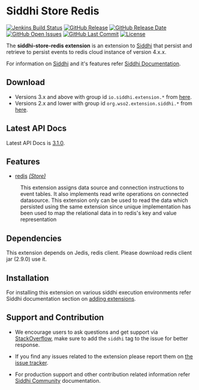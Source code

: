 Siddhi Store Redis
===================

  [![Jenkins Build Status](https://wso2.org/jenkins/job/siddhi/job/siddhi-store-redis/badge/icon)](https://wso2.org/jenkins/job/siddhi/job/siddhi-store-redis/)
  [![GitHub Release](https://img.shields.io/github/release/siddhi-io/siddhi-store-redis.svg)](https://github.com/siddhi-io/siddhi-store-redis/releases)
  [![GitHub Release Date](https://img.shields.io/github/release-date/siddhi-io/siddhi-store-redis.svg)](https://github.com/siddhi-io/siddhi-store-redis/releases)
  [![GitHub Open Issues](https://img.shields.io/github/issues-raw/siddhi-io/siddhi-store-redis.svg)](https://github.com/siddhi-io/siddhi-store-redis/issues)
  [![GitHub Last Commit](https://img.shields.io/github/last-commit/siddhi-io/siddhi-store-redis.svg)](https://github.com/siddhi-io/siddhi-store-redis/commits/master)
  [![License](https://img.shields.io/badge/License-Apache%202.0-blue.svg)](https://opensource.org/licenses/Apache-2.0)

The **siddhi-store-redis extension** is an extension to <a target="_blank" href="https://wso2.github.io/siddhi">Siddhi</a> that persist and retrieve to persist events to redis cloud instance of version 4.x.x.

For information on <a target="_blank" href="https://siddhi.io/">Siddhi</a> and it's features refer <a target="_blank" href="https://siddhi.io/redirect/docs.html">Siddhi Documentation</a>. 

## Download

* Versions 3.x and above with group id `io.siddhi.extension.*` from <a target="_blank" href="https://mvnrepository.com/artifact/io.siddhi.extension.store.redis/siddhi-store-redis/">here</a>.
* Versions 2.x and lower with group id `org.wso2.extension.siddhi.*` from <a target="_blank" href="https://mvnrepository.com/artifact/org.wso2.extension.siddhi.store.redis/siddhi-store-redis">here</a>.

## Latest API Docs 

Latest API Docs is <a target="_blank" href="https://siddhi-io.github.io/siddhi-store-redis/api/3.1.0">3.1.0</a>.

## Features

* <a target="_blank" href="https://siddhi-io.github.io/siddhi-store-redis/api/3.1.0/#redis-store">redis</a> *<a target="_blank" href="https://siddhi.io/en/v5.0/docs/query-guide/#store">(Store)</a>*<br><div style="padding-left: 1em;"><p>This extension assigns data source and connection instructions to event tables. It also implements read write operations on connected datasource. This extension only can be used to read the data which persisted using the same extension since unique implementation has been used to map the relational data in to redis's key and value representation</p></div>

## Dependencies 

This extension depends on Jedis, redis client. Please download redis client jar (2.9.0) use it.

## Installation

For installing this extension on various siddhi execution environments refer Siddhi documentation section on <a target="_blank" href="https://siddhi.io/redirect/add-extensions.html">adding extensions</a>.

## Support and Contribution

* We encourage users to ask questions and get support via <a target="_blank" href="https://stackoverflow.com/questions/tagged/siddhi">StackOverflow</a>, make sure to add the `siddhi` tag to the issue for better response.

* If you find any issues related to the extension please report them on <a target="_blank" href="https://github.com/siddhi-io/siddhi-execution-string/issues">the issue tracker</a>.

* For production support and other contribution related information refer <a target="_blank" href="https://siddhi.io/community/">Siddhi Community</a> documentation.

